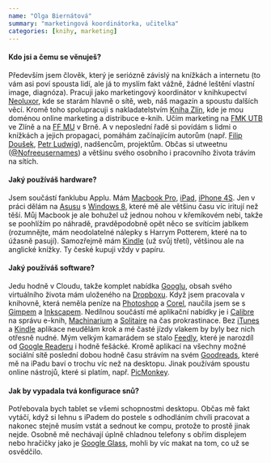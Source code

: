 ```yaml
---
name: "Olga Biernátová"
summary: "marketingová koordinátorka, učitelka"
categories: [knihy, marketing]
---
```


#### Kdo jsi a čemu se věnuješ?
Především jsem člověk, který je seriózně závislý na knížkách a internetu (to vám asi poví spousta lidí, ale já to myslím fakt vážně, žádné leštění vlastní image, diagnóza). Pracuji jako marketingový koordinátor v knihkupectví [Neoluxor](http://neoluxor.cz/), kde se starám hlavně o sítě, web, náš magazín a spoustu dalších věcí. Kromě toho spolupracuji s nakladatelstvím [Kniha Zlín](http://www.knihazlin.cz/), kde je mou doménou online marketing a distribuce e-knih. Učím marketing na [FMK UTB](http://www.utb.cz/fmk) ve Zlíně a na [FF MU](http://www.phil.muni.cz/) v Brně. A v neposlední řadě si povídám s lidmi o knížkách a jejich propagaci, pomáhám začínajícím autorům (např. [Filip Doušek](http://www.hejnobezptaku.cz/), [Petr Ludwig](https://twitter.com/PetrLudwig)), nadšencům, projektům. Občas si utweetnu ([@Nofreeusernames](https://twitter.com/Nofreeusernames)) a většinu svého osobního i pracovního života trávím na sítích.

#### Jaký používáš hardware?
Jsem součástí fanklubu Applu. Mám [Macbook Pro](https://www.apple.com/cz/macbook-pro/), [iPad](https://www.apple.com/cz/ipad/), [iPhone 4S](http://www.apple.com/iphone-4s/specs/). Jen v práci dělám na [Asusu](http://www.asus.com/cz/) s [Windows 8](http://windows.microsoft.com/cs-cz/windows-8/meet), které mě ale většinu času víc iritují než těší. Můj Macbook je ale bohužel už jednou nohou v křemíkovém nebi, takže se poohlížím po náhradě, pravděpodobně opět něco se svítícím jablkem (rozumnějte, mám neodolatelné nálepky s Harrym Potterem, které na to úžasně pasují). Samozřejmě mám [Kindle](http://www.amazon.co.uk/gp/product/B007HCCOD0/) (už svůj třetí), většinou ale na anglické knížky. Ty české kupuji vždy v papíru.

#### Jaký používáš software?
Jedu hodně v Cloudu, takže komplet nabídka [Googlu](http://www.google.cz/intl/cs/about/products/), obsah svého virtuálního života mám uloženého na [Dropboxu](https://www.dropbox.com/). Když jsem pracovala v knihovně, která neměla peníze na [Photoshop](http://www.adobe.com/cz/products/photoshopfamily.html) a [Corel](http://apps.corel.com/int/cz/), naučila jsem se s [Gimpem](http://www.gimp.org/) a [Inkscapem](http://inkscape.org/?lang=cs). Nedílnou součástí mé aplikační nabídky je i [Calibre](http://calibre-ebook.com/) na správu e-knih, [Machinarium](http://machinarium.net/demo/) a [Solitaire](http://cs.wikipedia.org/wiki/Pasi%C3%A1ns) na čas prokrastinace. Bez [iTunes](http://www.apple.com/cz/itunes/) a [Kindle](http://www.amazon.com/gp/feature.html?docId=1000493771) aplikace neudělám krok a mé časté jízdy vlakem by byly bez nich otřesně nudné. Mým velkým kamarádem se stalo [Feedly](http://www.feedly.com), které je narozdíl od [Google Readeru](http://cs.wikipedia.org/wiki/Google_Reader) i hodně fešácké. Kromě aplikací na všechny možné sociální sítě poslední dobou hodně času strávím na svém [Goodreads](http://www.goodreads.com/), které mě na iPadu baví o trochu víc než na desktopu. Jinak používám spoustu online nástrojů, které si platím, např. [PicMonkey](http://www.picmonkey.com/).

#### Jak by vypadala tvá konfigurace snů?
Potřebovala bych tablet se všemi schopnostmi desktopu. Občas mě fakt vytáčí, když si lehnu s iPadem do postele s odhodláním chvíli pracovat a nakonec stejně musím vstát a sednout ke compu, protože to prostě jinak nejde. Osobně mě nechávají úplně chladnou telefony s obřím displejem nebo hračičky jako je [Google Glass](http://www.google.com/glass/start/), mohli by víc makat na tom, co už se osvědčilo.

